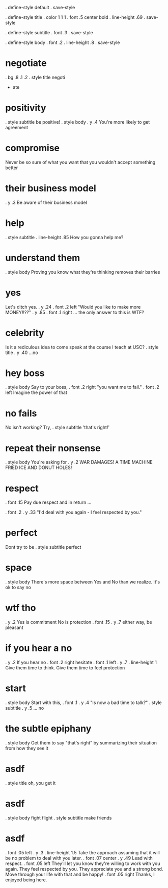 . define-style default
. save-style


. define-style title
. color 1 1 1
. font .5 center bold
. line-height .69
. save-style

. define-style subtitle
. font .3
. save-style

. define-style body
. font .2
. line-height .8
. save-style

# negotiate
. bg .8 .1 .2
. style title
negoti
 - ate

# positivity
. style subtitle
be positive!
. style body
. y .4
You're more likely
to get agreement

# compromise
Never be so sure
of what you want
that
you wouldn't accept
something better

# their business model
. y .3
Be aware of their
business model

# help
. style subtitle
. line-height .85
How you 
gonna
help me?

# understand them
. style body
Proving you know
what they're
thinking
removes their
barries

# yes
Let's ditch yes.
. y .24
. font .2 left
"Would you like to
   make more
   MONEY!!??"
. y .85
. font .1 right
 ... the only answer to this is WTF?

# celebrity
Is it a
rediculous idea
to come speak
at the course
I teach at USC?
. style title
. y .40
 ...no

# hey boss
. style body
Say to your boss, 
. font .2 right
"you want me
to fail."
. font .2 left
Imagine the
power of that

# no fails
No isn't working?
Try, 
. style subtitle
'that's right!'

# repeat their nonsense
. style body
You're asking for
. y .2
WAR DAMAGES!
A TIME MACHINE
FRIED ICE AND
DONUT HOLES!

# respect
. font .15
Pay due respect
and in return ...

. font .2
. y .33
"I'd deal with you
again  -  I feel
respected by you."

# perfect
Dont try
to be
. style subtitle
perfect

# space
. style body
There's more space
between
Yes       and         No
than we realize.
It's ok to say no

# wtf tho
. y .2
Yes is commitment
No is protection
. font .15 
. y .7
either way, be pleasant

# if you hear a no
. y .2
If you hear no
. font .2 right
hesitate
. font .1 left
. y .7
. line-height 1
Give them time to think.
Give them time to feel protection

# start
. style body
Start with
this,
. font .1 
. y .4
"Is now a bad time to talk?"
. style subtitle
. y .5
 ... no

# the subtle epiphany
. style body
Get them to say
"that's right"
by summarizing
their situation
from how they see it

# asdf
. style title
oh, you 
  get it

# asdf
. style body
fight
flight
. style subtitle
make friends


# asdf
. font .05 left
. y .3
. line-height 1.5
Take the approach assuming that
    it will be no problem to deal with you later.
. font .07 center
. y .49
  Lead with respect.
. font .05 left
They'll let you know they're willing to work with you again.
They feel respected by you. They appreciate you and a strong bond.
Move through your life with that and be happy!
. font .05 right
Thanks, I enjoyed being here.